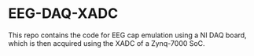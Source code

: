 # EEG-DAQ-XADC

This repo contains the code for EEG cap emulation using a NI DAQ board, which is then acquired using the XADC of a Zynq-7000 SoC.